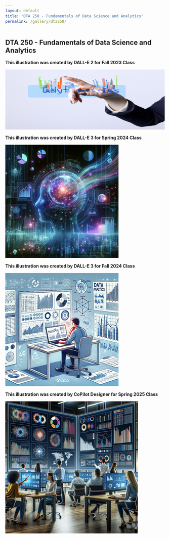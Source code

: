 ```yaml
---
layout: default
title: "DTA 250 - Fundamentals of Data Science and Analytics"
permalink: /gallery/dta250/
---
```


## DTA 250 - Fundamentals of Data Science and Analytics
**This illustration was created by DALL-E 2 for Fall 2023 Class**

![fall23](https://github.com/jjasser87/jjasser87.github.io/blob/main/_imgs/_ai_illustrations/_dta250/fall23.png?raw=true)

**This illustration was created by DALL-E 3 for Spring 2024 Class**

![spring24](https://github.com/jjasser87/jjasser87.github.io/blob/main/_imgs/_ai_illustrations/_dta250/spring24.png?raw=true)

**This illustration was created by DALL-E 3 for Fall 2024 Class**

![fall24](https://github.com/jjasser87/jjasser87.github.io/blob/main/_imgs/_ai_illustrations/_dta250/fall24.png?raw=true)

**This illustration was created by CoPilot Designer for Spring 2025 Class**

![spring25](https://github.com/jjasser87/jjasser87.github.io/blob/main/_imgs/_ai_illustrations/_dta250/spring25.png?raw=true)
